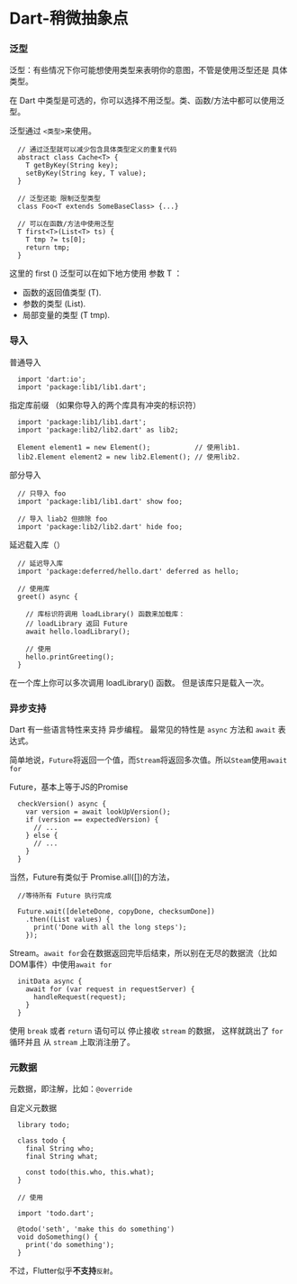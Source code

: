 # Dart-稍微抽象点


### 泛型

泛型：有些情况下你可能想使用类型来表明你的意图，不管是使用泛型还是 具体类型。

在 Dart 中类型是可选的，你可以选择不用泛型。类、函数/方法中都可以使用泛型。

泛型通过 `<类型>`来使用。

```
  // 通过泛型就可以减少包含具体类型定义的重复代码
  abstract class Cache<T> {
    T getByKey(String key);
    setByKey(String key, T value);
  }

  // 泛型还能 限制泛型类型
  class Foo<T extends SomeBaseClass> {...}

  // 可以在函数/方法中使用泛型
  T first<T>(List<T> ts) {
    T tmp ?= ts[0];
    return tmp;
  }
```

这里的 first (<T>) 泛型可以在如下地方使用 参数 T ：
* 函数的返回值类型 (T).
* 参数的类型 (List<T>).
* 局部变量的类型 (T tmp).


### 导入

普通导入
```
  import 'dart:io';
  import 'package:lib1/lib1.dart';
```

指定库前缀 （如果你导入的两个库具有冲突的标识符）
```
  import 'package:lib1/lib1.dart';
  import 'package:lib2/lib2.dart' as lib2;
  
  Element element1 = new Element();           // 使用lib1.
  lib2.Element element2 = new lib2.Element(); // 使用lib2.
```

部分导入
```
  // 只导入 foo
  import 'package:lib1/lib1.dart' show foo;

  // 导入 liab2 但排除 foo
  import 'package:lib2/lib2.dart' hide foo;
```

延迟载入库（）
```
  // 延迟导入库
  import 'package:deferred/hello.dart' deferred as hello;

  // 使用库
  greet() async {

    // 库标识符调用 loadLibrary() 函数来加载库：
    // loadLibrary 返回 Future
    await hello.loadLibrary();

    // 使用
    hello.printGreeting();
  }
```

在一个库上你可以多次调用 loadLibrary() 函数。 但是该库只是载入一次。


### 异步支持

Dart 有一些语言特性来支持 异步编程。 最常见的特性是 `async` 方法和 `await` 表达式。

简单地说，`Future`将返回一个值，而`Stream`将返回多次值。所以`Steam`使用`await for`


Future，基本上等于JS的Promise
```
  checkVersion() async {
    var version = await lookUpVersion();
    if (version == expectedVersion) {
      // ...
    } else {
      // ...
    }
  }
```

当然，Future有类似于 Promise.all([])的方法，
```
  //等待所有 Future 执行完成

  Future.wait([deleteDone, copyDone, checksumDone])
    .then((List values) {
      print('Done with all the long steps');
    });
```

Stream。`await for`会在数据返回完毕后结束，所以别在无尽的数据流（比如DOM事件）中使用`await for`

```
  initData async {
    await for (var request in requestServer) {
      handleRequest(request);
    }
  }
```

使用 `break` 或者 `return` 语句可以 停止接收 `stream` 的数据， 这样就跳出了 `for` 循环并且 从 `stream` 上取消注册了。


### 元数据

元数据，即注解，比如：`@override`

自定义元数据

```
  library todo;

  class todo {
    final String who;
    final String what;

    const todo(this.who, this.what);
  }

  // 使用

  import 'todo.dart';

  @todo('seth', 'make this do something')
  void doSomething() {
    print('do something');
  }
```

不过，Flutter似乎**不支持**`反射`。